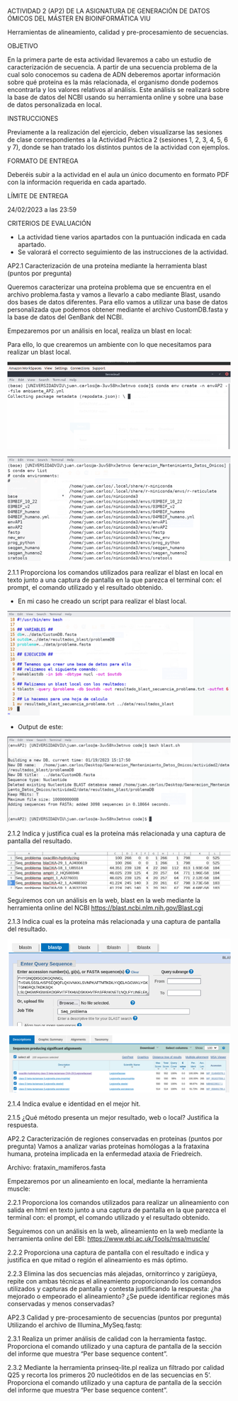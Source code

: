 ACTIVIDAD 2 (AP2) DE LA ASIGNATURA DE GENERACIÓN DE DATOS ÓMICOS DEL MÁSTER EN BIOINFORMÁTICA VIU

Herramientas de alineamiento, calidad y pre-procesamiento de secuencias.

OBJETIVO

En la primera parte de esta actividad llevaremos a cabo un estudio de caracterización de secuencia. A partir de una secuencia problema de la cual solo conocemos su cadena de ADN deberemos aportar información sobre qué proteína es la más relacionada, el organismo donde podemos encontrarla y los valores relativos al análisis. Este análisis se realizará sobre la base de datos del NCBI usando su herramienta online y sobre una base de datos personalizada en local.

INSTRUCCIONES

Previamente a la realización del ejercicio, deben visualizarse las sesiones de clase correspondientes a la Actividad Práctica 2 (sesiones 1, 2, 3, 4, 5, 6 y 7), donde se han tratado los distintos puntos de la actividad con ejemplos.

FORMATO DE ENTREGA

Deberéis subir a la actividad en el aula un único documento en formato PDF con la información requerida en cada apartado.

LÍMITE DE ENTREGA

24/02/2023 a las 23:59

CRITERIOS DE EVALUACIÓN

- La actividad tiene varios apartados con la puntuación indicada en cada apartado.
- Se valorará el correcto seguimiento de las instrucciones de la actividad.

AP2.1 Caracterización de una proteína mediante la herramienta blast (puntos por pregunta)

Queremos caracterizar una proteína problema que se encuentra en el archivo problema.fasta y vamos a llevarlo a cabo mediante Blast, usando dos bases de datos diferentes. Para ello vamos a utilizar una base de datos personalizada que podemos obtener mediante el archivo CustomDB.fasta y la base de datos del GenBank del NCBI.

Empezaremos por un análisis en local, realiza un blast en local:

Para ello, lo que crearemos un ambiente con lo que necesitamos para realizar un blast local.

![link1](images/1crear_ambiente.png)

![link2](images/2env_list.png)

2.1.1 Proporciona los comandos utilizados para realizar el blast en local en texto junto a una captura de pantalla en la que parezca el terminal con: el prompt, el comando utilizado y el resultado obtenido.

* En mi caso he creado un script para realizar el blast local.

![link3](images/3script_blast_local.png)

* Output de este:

![link4](images/4output_script.png)

2.1.2 Indica y justifica cual es la proteína más relacionada y una captura de pantalla del resultado.

![link5](images/5hoja_calculo_blast.png)

Seguiremos con un análisis en la web, blast en la web mediante la herramienta online del NCBI https://blast.ncbi.nlm.nih.gov/Blast.cgi

2.1.3 Indica cual es la proteína más relacionada y una captura de pantalla del resultado.

![link6](images/6blast_online1.png)

![link7](images/7blast_online2.png)

2.1.4 Indica evalue e identidad en el mejor hit.



2.1.5 ¿Qué método presenta un mejor resultado, web o local? Justifica la respuesta.

AP2.2 Caracterización de regiones conservadas en proteínas (puntos por pregunta)
Vamos a analizar varias proteínas homólogas a la frataxina humana, proteína implicada en la enfermedad ataxia de Friedreich.

Archivo: frataxin_mamiferos.fasta

Empezaremos por un alineamiento en local, mediante la herramienta muscle:

2.2.1 Proporciona los comandos utilizados para realizar un alineamiento con salida en html en texto junto a una captura de pantalla en la que parezca el terminal con: el prompt, el comando utilizado y el resultado obtenido.

Seguiremos con un análisis en la web, alineamiento en la web mediante la herramienta online del EBI: https://www.ebi.ac.uk/Tools/msa/muscle/

2.2.2 Proporciona una captura de pantalla con el resultado e indica y justifica en que mitad o región el alineamiento es más óptimo.

2.2.3 Elimina las dos secuencias más alejadas, ornitorrinco y zarigüeya, repite con ambas técnicas el alineamiento proporcionando los comandos utilizados y capturas de pantalla y contesta justificando la respuesta: ¿ha mejorado o empeorado el alineamiento? ¿Se puede identificar regiones más conservadas y menos conservadas? 

AP2.3 Calidad y pre-procesamiento de secuencias (puntos por pregunta)
Utilizando el archivo de Illumina_MySeq.fastq:

2.3.1 Realiza un primer análisis de calidad con la herramienta fastqc. Proporciona el comando utilizado y una captura de pantalla de la sección del informe que muestra “Per base sequence content”.

2.3.2 Mediante la herramienta prinseq-lite.pl realiza un filtrado por calidad Q25 y recorta los primeros 20 nucleótidos en de las secuencias en 5’.  Proporciona el comando utilizado y una captura de pantalla de la sección del informe que muestra “Per base sequence content”.